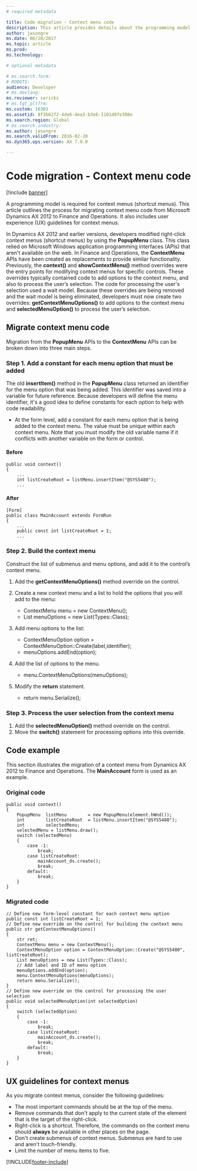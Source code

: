 ```yaml
---
# required metadata

title: Code migration - Context menu code
description: This article provides details about the programming model that is required for context menus (shortcut menus).
author: jasongre
ms.date: 06/20/2017
ms.topic: article
ms.prod: 
ms.technology: 

# optional metadata

# ms.search.form: 
# ROBOTS: 
audience: Developer
# ms.devlang: 
ms.reviewer: sericks
# ms.tgt_pltfrm: 
ms.custom: 16301
ms.assetid: 8f3b62f2-4de6-4ea3-b3e6-1101d0fe308e
ms.search.region: Global
# ms.search.industry: 
ms.author: jasongre
ms.search.validFrom: 2016-02-28
ms.dyn365.ops.version: AX 7.0.0

---
```


# Code migration - Context menu code

[!include [banner](../includes/banner.md)]

A programming model is required for context menus (shortcut menus). This article outlines the process for migrating context menu code from Microsoft Dynamics AX 2012 to Finance and Operations. It also includes user experience (UX) guidelines for context menus.

In Dynamics AX 2012 and earlier versions, developers modified right-click context menus (shortcut menus) by using the **PopupMenu** class. This class relied on Microsoft Windows application programming interfaces (APIs) that aren't available on the web. In Finance and Operations, the **ContextMenu** APIs have been created as replacements to provide similar functionality. Previously, the **context()** and **showContextMenu()** method overrides were the entry points for modifying context menus for specific controls. These overrides typically contained code to add options to the context menu, and also to process the user’s selection. The code for processing the user's selection used a wait model. Because these overrides are being removed and the wait model is being eliminated, developers must now create two overrides: **getContextMenuOptions()** to add options to the context menu and **selectedMenuOption()** to process the user’s selection.

## Migrate context menu code 
Migration from the **PopupMenu** APIs to the **ContextMenu** APIs can be broken down into three main steps.

### Step 1. Add a constant for each menu option that must be added

The old **insertItem()** method in the **PopupMenu** class returned an identifier for the menu option that was being added. This identifier was saved into a variable for future reference. Because developers will define the menu identifier, it's a good idea to define constants for each option to help with code readability.

-   At the form level, add a constant for each menu option that is being added to the context menu. The value must be unique within each context menu. Note that you must modify the old variable name if it conflicts with another variable on the form or control.

#### Before

```xpp
public void context()
{
    ...
    int listCreateRoot = listMenu.insertItem("@SYS5480");
    ...
```

#### After

```xpp
[Form]
public class MainAccount extends FormRun
{
    ...
    public const int listCreateRoot = 1;
    ...
```

### Step 2. Build the context menu

Construct the list of submenus and menu options, and add it to the control’s context menu.

1.  Add the **getContextMenuOptions()** method override on the control.
2.  Create a new context menu and a list to hold the options that you will add to the menu:
    -   ContextMenu menu = new ContextMenu();
    -   List menuOptions = new List(Types::Class);

3.  Add menu options to the list:
    -   ContextMenuOption option = ContextMenuOption::Create(label,identifier);
    -   menuOptions.addEnd(option);

4.  Add the list of options to the menu.
    -   menu.ContextMenuOptions(menuOptions);

5.  Modify the **return** statement.
    -   return menu.Serialize();

### Step 3. Process the user selection from the context menu

1.  Add the **selectedMenuOption()** method override on the control.
2.  Move the **switch()** statement for processing options into this override.

## Code example
This section illustrates the migration of a context menu from Dynamics AX 2012 to Finance and Operations. The **MainAccount** form is used as an example.

### Original code

```xpp
public void context()
{       
    PopupMenu  listMenu        = new PopupMenu(element.hWnd());
    int        listCreateRoot  = listMenu.insertItem("@SYS5480");
    int        selectedMenu;
    selectedMenu = listMenu.draw();
    switch (selectedMenu)
    {
        case -1:
            break;
        case listCreateRoot:
            mainAccount_ds.create();
            break;
        default:
            break;
    }
}
```

### Migrated code

```xpp
// Define new form-level constant for each context menu option
public const int listCreateRoot = 1;
// Define new override on the control for building the context menu
public str getContextMenuOptions()
{
    str ret;
    ContextMenu menu = new ContextMenu(); 
    ContextMenuOption option = ContextMenuOption::Create("@SYS5480", listCreateRoot);
    List menuOptions = new List(Types::Class); 
    // Add label and ID of menu option
    menuOptions.addEnd(option); 
    menu.ContextMenuOptions(menuOptions);
    return menu.Serialize();
}
// Define new override on the control for processing the user selection
public void selectedMenuOption(int selectedOption)
{
    switch (selectedOption)
    {
        case -1:
            break;
        case listCreateRoot:
            mainAccount_ds.create();
            break;
        default:
            break;
    }
}
```

## UX guidelines for context menus
As you migrate context menus, consider the following guidelines:

-   The most important commands should be at the top of the menu.
-   Remove commands that don't apply to the current state of the element that is the target of the right-click.
-   Right-click is a shortcut. Therefore, the commands on the context menu should **always** be available in other places on the page.
-   Don't create submenus of context menus. Submenus are hard to use and aren't touch-friendly.
-   Limit the number of menu items to five.




[!INCLUDE[footer-include](../../../includes/footer-banner.md)]